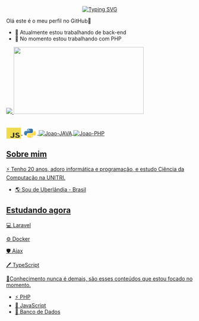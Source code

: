 <div align="center">
  <a href="https://git.io/typing-svg" target="_blank">
    <img src="https://readme-typing-svg.demolab.com?font=Fira+Code&weight=600&size=25&duration=4000&pause=1000&color=90B302center=true&vCenter=true&width=435&lines=Hi!+My+name+is+Luiz!;Welcome." alt="Typing SVG" />
  </a>
</div>

Olá este é o meu perfil no GitHub👋

- 🔭 Atualmente estou trabalhando de back-end
- 🌱 No momento estou trabalhando com PHP

<div>
  <a href="https://github.com/Luiz-Felip-DEV">
  <img height="180em" src="https://github-readme-stats.vercel.app/api?username=Luiz-Felip-DEV&show_icons=true&theme=merko&include_all_comits=true&count_private=true"/>
  <img width="350em" height="180em" src="https://github-readme-stats.vercel.app/api/top-langs/?username=Luiz-Felip-DEV&layout=compact&langs_count=16&theme=merko" />
</div><br>

<div style="display: inline_block"><br>
  <img align="center" alt="Joao-JS" height="30" width="40" src="https://raw.githubusercontent.com/devicons/devicon/1119b9f84c0290e0f0b38982099a2bd027a48bf1/icons/javascript/javascript-original.svg" />
  <img align="center" alt="Joao-JS" height="30" width="40" src="https://raw.githubusercontent.com/devicons/devicon/1119b9f84c0290e0f0b38982099a2bd027a48bf1/icons/python/python-original.svg" />
  <img align="center" alt="Joao-JAVA" height="30" width="40" src="https://cdn.jsdelivr.net/gh/devicons/devicon/icons/java/java-original.svg" />
  <img align="center" alt="Joao-PHP" height="30" width="40" src="https://cdn.jsdelivr.net/gh/devicons/devicon/icons/php/php-plain.svg" />
  <link rel="stylesheet" href="https://cdn.jsdelivr.net/gh/devicons/devicon@v2.15.1/devicon.min.css">
</div>          

## Sobre mim

⚡️ Tenho 20 anos, adoro informática e programação, e estudo Ciência da Computação na UNITRI.

- 🌎 Sou de Uberlândia - Brasil

## Estudando agora

  💻 Laravel

  ⚙️ Docker
  
  🛡️ Ajax
  
  🖊️ TypeScript
  
📝Conhecimento nunca é demais, são esses conteúdos que estou focado no momento.

- ⚡️ PHP
- 🐬 JavaScript
- 🎲 Banco de Dados
